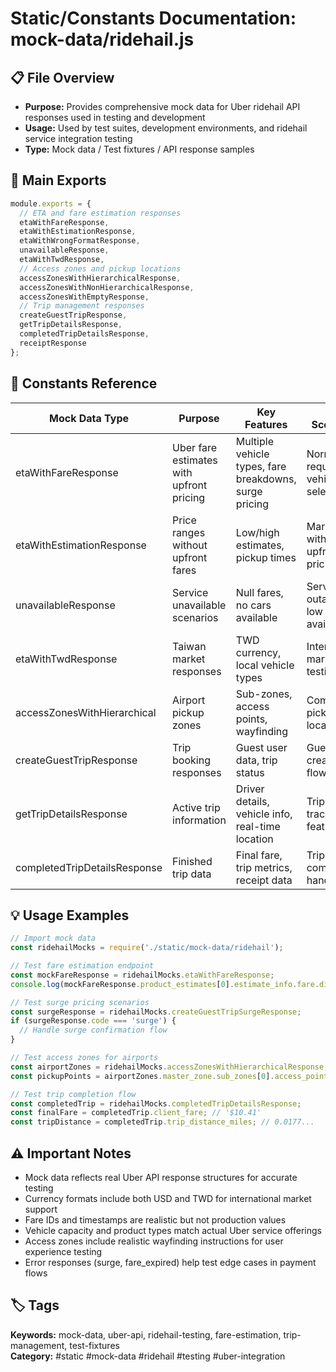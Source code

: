 # Static/Constants Documentation: mock-data/ridehail.js

## 📋 File Overview
- **Purpose:** Provides comprehensive mock data for Uber ridehail API responses used in testing and development
- **Usage:** Used by test suites, development environments, and ridehail service integration testing
- **Type:** Mock data / Test fixtures / API response samples

## 🔧 Main Exports
```javascript
module.exports = {
  // ETA and fare estimation responses
  etaWithFareResponse,
  etaWithEstimationResponse,
  etaWithWrongFormatResponse,
  unavailableResponse,
  etaWithTwdResponse,
  // Access zones and pickup locations
  accessZonesWithHierarchicalResponse,
  accessZonesWithNonHierarchicalResponse,
  accessZonesWithEmptyResponse,
  // Trip management responses
  createGuestTripResponse,
  getTripDetailsResponse,
  completedTripDetailsResponse,
  receiptResponse
};
```

## 📝 Constants Reference
| Mock Data Type | Purpose | Key Features | Test Scenarios |
|----------------|---------|--------------|----------------|
| etaWithFareResponse | Uber fare estimates with upfront pricing | Multiple vehicle types, fare breakdowns, surge pricing | Normal fare requests, vehicle selection |
| etaWithEstimationResponse | Price ranges without upfront fares | Low/high estimates, pickup times | Markets without upfront pricing |
| unavailableResponse | Service unavailable scenarios | Null fares, no cars available | Service outages, low availability |
| etaWithTwdResponse | Taiwan market responses | TWD currency, local vehicle types | International market testing |
| accessZonesWithHierarchical | Airport pickup zones | Sub-zones, access points, wayfinding | Complex pickup locations |
| createGuestTripResponse | Trip booking responses | Guest user data, trip status | Guest trip creation flow |
| getTripDetailsResponse | Active trip information | Driver details, vehicle info, real-time location | Trip tracking features |
| completedTripDetailsResponse | Finished trip data | Final fare, trip metrics, receipt data | Trip completion handling |

## 💡 Usage Examples
```javascript
// Import mock data
const ridehailMocks = require('./static/mock-data/ridehail');

// Test fare estimation endpoint
const mockFareResponse = ridehailMocks.etaWithFareResponse;
console.log(mockFareResponse.product_estimates[0].estimate_info.fare.display); // '$11.96'

// Test surge pricing scenarios
const surgeResponse = ridehailMocks.createGuestTripSurgeResponse;
if (surgeResponse.code === 'surge') {
  // Handle surge confirmation flow
}

// Test access zones for airports
const airportZones = ridehailMocks.accessZonesWithHierarchicalResponse;
const pickupPoints = airportZones.master_zone.sub_zones[0].access_points;

// Test trip completion flow
const completedTrip = ridehailMocks.completedTripDetailsResponse;
const finalFare = completedTrip.client_fare; // '$10.41'
const tripDistance = completedTrip.trip_distance_miles; // 0.0177...
```

## ⚠️ Important Notes
- Mock data reflects real Uber API response structures for accurate testing
- Currency formats include both USD and TWD for international market support
- Fare IDs and timestamps are realistic but not production values
- Vehicle capacity and product types match actual Uber service offerings
- Access zones include realistic wayfinding instructions for user experience testing
- Error responses (surge, fare_expired) help test edge cases in payment flows

## 🏷️ Tags
**Keywords:** mock-data, uber-api, ridehail-testing, fare-estimation, trip-management, test-fixtures  
**Category:** #static #mock-data #ridehail #testing #uber-integration